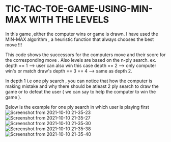 # TIC-TAC-TOE-GAME-USING-MIN-MAX WITH THE LEVELS

In this game ,either the computer wins or game is drawn.
I have used the MIN-MAX algorithm , a heuristic function that always chooses the best move !!! 

This code shows the successors for the computers move and their score for the corresponding move .
Also levels are based on the n-ply search.
ex. 
   depth == 1 --> user can also win this case 
   depth == 2 --> only computer win's or match draw's
   depth == 3 == 4 --> same as depth 2.
   
In depth 1 i.e one ply search , you can notice that how the computer is making mistake and why there should be atleast 2 ply search to draw the game or to defeat the user ( we can say to help the computer to win the game ). 

Below is the example for one ply search in which user is playing first 
![Screenshot from 2021-10-10 21-35-23](https://user-images.githubusercontent.com/82999574/136727598-7b47f98b-0415-439e-aba0-d53b525a31c8.png)
![Screenshot from 2021-10-10 21-35-27](https://user-images.githubusercontent.com/82999574/136727594-47d06900-56b8-43f3-b44a-5111d0942139.png)
![Screenshot from 2021-10-10 21-35-30](https://user-images.githubusercontent.com/82999574/136727589-4587a9fa-33bc-4b91-9140-9bd77c3a18a4.png)
![Screenshot from 2021-10-10 21-35-38](https://user-images.githubusercontent.com/82999574/136727585-eaee5706-38a0-499c-b405-5d799a1d7129.png)
![Screenshot from 2021-10-10 21-35-40](https://user-images.githubusercontent.com/82999574/136727577-dc6f21a2-3a3e-4e09-bd55-7596f7e9319a.png)










